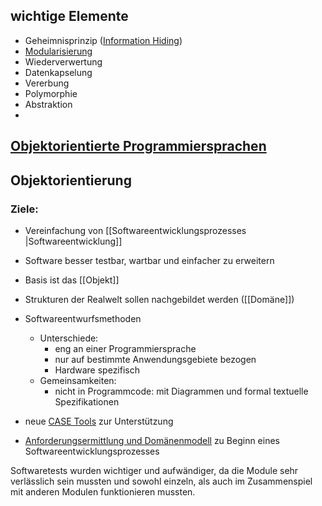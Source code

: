 ## wichtige Elemente
- Geheimnisprinzip ([Information Hiding](Information%20Hiding))
- [Modularisierung](Modularisierung.md)
- Wiederverwertung
- Datenkapselung
- Vererbung
- Polymorphie
- Abstraktion
- 
## [Objektorientierte Programmiersprachen](Programmiersprachen/Objektorientierte%20Programmiersprachen.md)

## Objektorientierung

### Ziele:
- Vereinfachung von [[Softwareentwicklungsprozesses |Softwareentwicklung]]
- Software besser testbar, wartbar und einfacher zu erweitern
- Basis ist das [[Objekt]]
- Strukturen der Realwelt sollen nachgebildet werden ([[Domäne]])

- Softwareentwurfsmethoden
	- Unterschiede:
		- eng an einer Programmiersprache
		- nur auf bestimmte Anwendungsgebiete bezogen
		- Hardware spezifisch
	- Gemeinsamkeiten:
		- nicht in Programmcode: mit Diagrammen und formal textuelle Spezifikationen
- neue [CASE Tools](CASE%20Tools.md) zur Unterstützung
- [Anforderungsermittlung und Domänenmodell](Anforderungsermittlung%20und%20Domänenmodell.md) zu Beginn eines Softwareentwicklungsprozesses




Softwaretests wurden wichtiger und aufwändiger, da die Module sehr verlässlich sein mussten und sowohl einzeln, als auch im Zusammenspiel mit anderen Modulen funktionieren mussten.